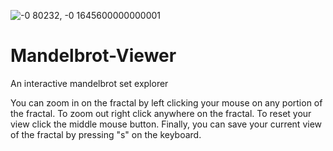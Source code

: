 ![-0 80232, -0 1645600000000001](https://user-images.githubusercontent.com/49791407/127788693-072b9889-d9d3-4a30-987c-4c7a1b266600.png)
# Mandelbrot-Viewer
An interactive mandelbrot set explorer
 
 You can zoom in on the fractal by left clicking your mouse on any portion of the fractal.
 To zoom out right click anywhere on the fractal.
 To reset your view click the middle mouse button.
 Finally, you can save your current view of the fractal by pressing "s" on the keyboard.
